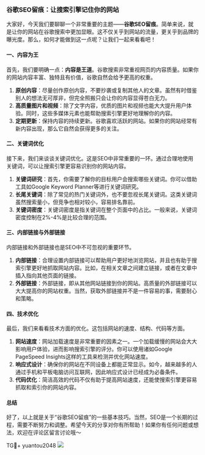 ### 谷歌SEO留痕：让搜索引擎记住你的网站

大家好，今天我们要聊聊一个非常重要的主题——**谷歌SEO留痕**。简单来说，就是让你的网站在谷歌搜索中更加显眼。这不仅关乎到网站的流量，更关乎到品牌的曝光度。那么，如何才能做到这一点呢？让我们一起来看看吧！

#### 一、内容为王

首先，我们要明确一点：**内容是王道**。谷歌搜索非常重视网页的内容质量。如果你的网站内容丰富、独特且有价值，谷歌自然会给予更高的权重。

1. **原创内容**：尽量创作原创内容，不要抄袭或复制其他人的文章。虽然有时借鉴别人的想法无可厚非，但完全照搬只会让你的内容显得苍白无力。
2. **高质量图片和视频**：除了文字内容，优质的图片和视频也能大大提升用户体验。同时，这些多媒体元素也能帮助搜索引擎更好地理解你的内容。
3. **定期更新**：保持内容的持续更新。谷歌喜欢活跃的网站。如果你的网站经常有新内容出现，那么它自然会获得更多的关注。

#### 二、关键词优化

接下来，我们来谈谈关键词优化。这是SEO中非常重要的一环。通过合理地使用关键词，可以让搜索引擎更容易识别你的网站内容。

1. **关键词研究**：首先，你需要了解你的目标用户会搜索哪些关键词。你可以借助工具如Google Keyword Planner等进行关键词研究。
2. **长尾关键词**：除了常见的热门关键词外，也不要忽视长尾关键词。这类关键词虽然搜索量小，但竞争也相对较小，容易排名靠前。
3. **关键词密度**：关键词密度是指关键词在整个页面中的占比。一般来说，关键词密度控制在2%-4%是比较合理的范围。

#### 三、内部链接与外部链接

内部链接和外部链接也是SEO中不可忽视的重要环节。

1. **内部链接**：合理设置内部链接可以帮助用户更好地浏览网站，并且也有助于搜索引擎更好地抓取网站内容。比如，在相关文章之间建立链接，或者在文章中插入指向其他页面的链接。
2. **外部链接**：外部链接，即从其他网站链接到你的网站。高质量的外部链接可以大大提高你的网站权重。当然，获取外部链接并不是一件容易的事，需要耐心和策略。

#### 四、技术优化

最后，我们来看看技术方面的优化。这包括网站的速度、结构、代码等方面。

1. **网站速度**：网站加载速度是非常重要的因素之一。一个加载缓慢的网站会大大影响用户体验，进而影响搜索引擎的评分。你可以使用诸如Google PageSpeed Insights这样的工具来检测并优化网站速度。
2. **响应式设计**：确保你的网站在不同设备上都能正常显示。如今，越来越多的人通过手机和平板电脑访问互联网，因此响应式设计已经成为必备条件。
3. **代码优化**：简洁高效的代码不仅有助于提高网站速度，还能使搜索引擎更容易抓取和索引你的网站内容。

#### 总结

好了，以上就是关于“谷歌SEO留痕”的一些基本技巧。当然，SEO是一个长期的过程，需要不断努力和调整。希望今天的分享对你有所帮助！如果你有任何问题或想法，欢迎在评论区留言讨论哦～

TG💪+ yuantou2048  ![](https://github.com/user-attachments/assets/42a5a4a5-fea9-4a1d-8aa0-73e57e430cca)